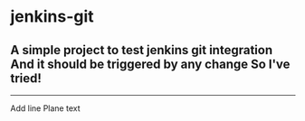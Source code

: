 # jenkins-git
A simple project to test jenkins git integration
And it should be triggered by any change
So I've tried!
---
***

Add line
Plane text
